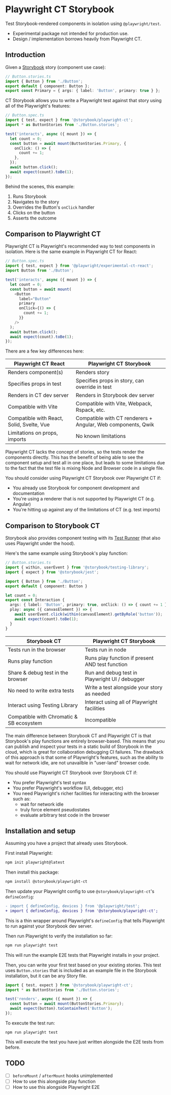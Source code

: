 # Playwright CT Storybook

Test Storybook-rendered components in isolation using `@playwright/test`.

- Experimental package not intended for production use.
- Design / implementation borrows heavily from Playwright CT.

## Introduction

Given a [Storybook](https://storybook.js.org) story (component use case):

```ts
// Button.stories.ts
import { Button } from './Button';
export default { component: Button };
export const Primary = { args: { label: 'Button', primary: true } };
```

CT Storybook allows you to write a Playwright test against that story using all of the Playwright's features:

```ts
// Button.spec.ts
import { test, expect } from '@storybook/playwright-ct';
import * as ButtonStories from './Button.stories';

test('interacts', async ({ mount }) => {
  let count = 0;
  const button = await mount(ButtonStories.Primary, {
    onClick: () => {
      count += 1;
    },
  });
  await button.click();
  await expect(count).toBe(1);
});
```

Behind the scenes, this example:

1. Runs Storybook
2. Navigates to the story
3. Overrides the Button's `onClick` handler
4. Clicks on the button
5. Asserts the outcome

## Comparison to Playwright CT

Playwright CT is Playwright's recommended way to test components in isolation. Here is the same example in Playwright CT for React:

```ts
// Button.spec.ts
import { test, expect } from '@playwright/experimental-ct-react';
import Button from './Button';

test('interacts', async ({ mount }) => {
  let count = 0;
  const button = await mount(
    <Button
      label="Button"
      primary
      onClick={() => {
        count += 1;
      }}
    />
  );
  await button.click();
  await expect(count).toBe(1);
});
```

There are a few key differences here:

| Playwright CT React                       | Playwright CT Storybook                                      |
| ----------------------------------------- | ------------------------------------------------------------ |
| Renders component(s)                      | Renders story                                                |
| Specifies props in test                   | Specifies props in story, can override in test               |
| Renders in CT dev server                  | Renders in Storybook dev server                              |
| Compatible with Vite                      | Compatible with Vite, Webpack, Rspack, etc.                  |
| Compatible with React, Solid, Svelte, Vue | Compatible with CT renderers + Angular, Web components, Qwik |
| Limitations on props, imports             | No known limitations                                         |

Playwright CT lacks the concept of stories, so the tests render the components directly. This has the benefit of being able to see the component setup and test all in one place, but leads to some limitations due to the fact that the test file is mixing Node and Browser code in a single file.

You should consider using Playwright CT Storybook over Playwright CT if:

- You already use Storybook for component development and documentation
- You're using a renderer that is not supported by Playwright CT (e.g. Angular)
- You're hitting up against any of the limitations of CT (e.g. test imports)

## Comparison to Storybook CT

Storybook also provides component testing with its [Test Runner](https://storybook.js.org/docs/react/writing-tests/test-runner) (that also uses Playwright under the hood).

Here's the same example using Storybook's play function:

```ts
// Button.stories.ts
import { within, userEvent } from '@storybook/testing-library';
import { expect } from '@storybook/jest';

import { Button } from './Button';
export default { component: Button }

let count = 0;
export const Interaction {
  args: { label: 'Button', primary: true, onClick: () => { count += 1 } },
  play: async ({ canvasElement }) => {
    await userEvent.click(within(canvasElement).getByRole('button'));
    await expect(count).toBe(1);
  }
}
```

| Storybook CT                             | Playwright CT Storybook                         |
| ---------------------------------------- | ----------------------------------------------- |
| Tests run in the browser                 | Tests run in node                               |
| Runs play function                       | Runs play function if present AND test function |
| Share & debug test in the browser        | Run and debug test in Playwright UI / debugger  |
| No need to write extra tests             | Write a test alongside your story as needed     |
| Interact using Testing Library           | Interact using all of Playwright facilities     |
| Compatible with Chromatic & SB ecosystem | Incompatible                                    |

The main difference between Storybook CT and Playwright CT is that Storybook's play functions are entirely browser-based. This means that you can publish and inspect your tests in a static build of Storybook in the cloud, which is great for collaboration debugging CI failures. The drawback of this approach is that some of Playwright's features, such as the ability to wait for network idle, are not unavailble in "user-land" browser code.

You should use Playwright CT Storybook over Storybook CT if:

- You prefer Playwright's test syntax
- You prefer Playwright's workflow (UI, debugger, etc)
- You need Playwright's richer facilities for interacting with the browser such as:
  - wait for network idle
  - truly force element pseudostates
  - evaluate arbitrary test code in the browser

## Installation and setup

Assuming you have a project that already uses Storybook.

First install Playwright:

```sh
npm init playwright@latest
```

Then install this package:

```sh
npm install @storybook/playwright-ct
```

Then update your Playwright config to use `@storybook/playwright-ct`'s `defineConfig`:

```diff
- import { defineConfig, devices } from '@playwright/test';
+ import { defineConfig, devices } from '@storybook/playwright-ct';
```

This is a thin wrapper around Playwright's `defineConfig` that tells Playwright to run against your Storybook dev server.

Then run Playwright to verify the installation so far:

```sh
npm run playwright test
```

This will run the example E2E tests that Playwright installs in your project.

Then, you can write your first test based on your existing stories. This test uses `Button.stories` that is included as an example file in the Storybook installation, but it can be any Story file.

```js
import { test, expect } from '@storybook/playwright-ct';
import * as ButtonStories from './Button.stories';

test('renders', async ({ mount }) => {
  const button = await mount(ButtonStories.Primary);
  await expect(button).toContainText('Button');
});
```

To execute the test run:

```
npm run playwright test
```

This will execute the test you have just written alongside the E2E tests from before.

## TODO

- [ ] `beforeMount` / `afterMount` hooks unimplemented
- [ ] How to use this alongside play function
- [ ] How to use this alongside Playwright E2E
